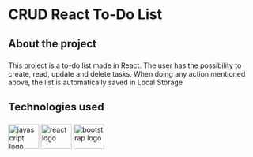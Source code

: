 <h1 align="left">CRUD React To-Do List</h1>

###
<h2 align="left">About the project</h2>

###
<p align="left">This project is a to-do list made in React. The user has the possibility to create, read, update and delete tasks. When doing any action mentioned above, the list is automatically saved in Local Storage</p>

###
<h2 align="left">Technologies used</h2>

###
<div align="left">
  <img src="https://cdn.jsdelivr.net/gh/devicons/devicon/icons/javascript/javascript-original.svg" height="50" width="62" alt="javascript logo"  />
  <img src="https://cdn.jsdelivr.net/gh/devicons/devicon/icons/react/react-original.svg" height="50" width="62" alt="react logo"  />
  <img src="https://cdn.jsdelivr.net/gh/devicons/devicon/icons/bootstrap/bootstrap-original.svg" height="50" width="62" alt="bootstrap logo"  />
</div>

###
